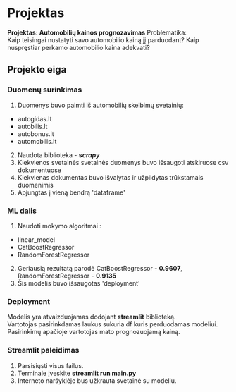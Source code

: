 # Projektas

**Projektas: Automobilių kainos prognozavimas**
Problematika:\
Kaip teisingai nustatyti savo automobilio kainą jį parduodant? Kaip nuspręstiar perkamo automobilio kaina adekvati?

## Projekto eiga

### Duomenų surinkimas

1. Duomenys buvo paimti iš automobilių skelbimų svetainių:

- autogidas.lt
- autobilis.lt
- autobonus.lt
- automobilis.lt

2. Naudota biblioteka - **_scrapy_**
3. Kiekvienos svetainės svetainės duomenys buvo išsaugoti atskiruose csv dokumentuose
4. Kiekvienas dokumentas buvo išvalytas ir užpildytas trūkstamais duomenimis
5. Apjungtas į vieną bendrą 'dataframe'

### ML dalis

1. Naudoti mokymo algoritmai :

- linear_model
- CatBoostRegressor
- RandomForestRegressor

2. Geriausią rezultatą parodė CatBoostRegressor - **0.9607**, RandomForestRegressor - **0.9135**
3. Šis modelis buvo išsaugotas 'deployment'

### Deployment

Modelis yra atvaizduojamas dodojant **streamlit** biblioteką. \
Vartotojas pasirinkdamas laukus sukuria df kuris perduodamas modeliui. \
Pasirinkimų apačioje vartotojas mato prognozuojamą kainą.

### Streamlit paleidimas

1. Parsisiųsti visus failus.
2. Terminale įveskite **streamlit run main.py**
3. Interneto naršyklėje bus užkrauta svetainė su modeliu.
